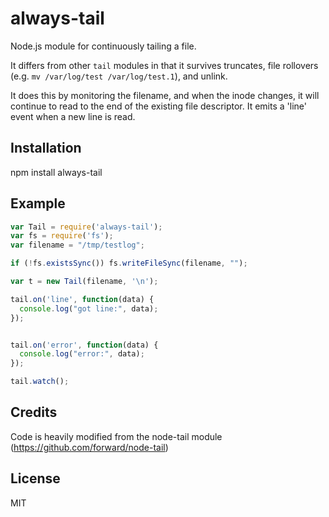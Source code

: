 # always-tail

Node.js module for continuously tailing a file.

It differs from other `tail` modules in that it survives truncates, 
file rollovers (e.g. `mv /var/log/test /var/log/test.1`), and unlink.

It does this by monitoring the filename, and when the inode changes, 
it will continue to read to the end of the existing file descriptor.
It emits a 'line' event when a new line is read. 

## Installation

npm install always-tail

## Example

```js
var Tail = require('always-tail');
var fs = require('fs');
var filename = "/tmp/testlog";

if (!fs.existsSync()) fs.writeFileSync(filename, "");

var t = new Tail(filename, '\n');

tail.on('line', function(data) {
  console.log("got line:", data);
});


tail.on('error', function(data) {
  console.log("error:", data);
});

tail.watch();
```

## Credits

Code is heavily modified from the node-tail module (https://github.com/forward/node-tail)

## License

MIT 
